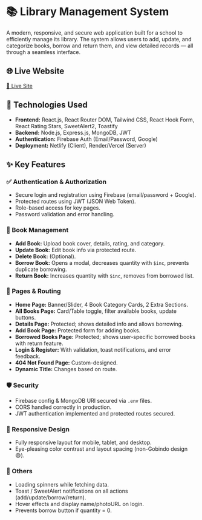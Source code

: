 # 📚 Library Management System

A modern, responsive, and secure web application built for a school to efficiently manage its library. The system allows users to add, update, and categorize books, borrow and return them, and view detailed records — all through a seamless interface.

## 🌐 Live Website
[🔗 Live Site](https://library-management-syste-55454.web.app/)

## 🚀 Technologies Used

- **Frontend:** React.js, React Router DOM, Tailwind CSS, React Hook Form, React Rating Stars, SweetAlert2, Toastify
- **Backend:** Node.js, Express.js, MongoDB, JWT
- **Authentication:** Firebase Auth (Email/Password, Google)
- **Deployment:** Netlify (Client), Render/Vercel (Server)

## ✨ Key Features

### ✅ Authentication & Authorization
- Secure login and registration using Firebase (email/password + Google).
- Protected routes using JWT (JSON Web Token).
- Role-based access for key pages.
- Password validation and error handling.

### 📖 Book Management
- **Add Book:** Upload book cover, details, rating, and category.
- **Update Book:** Edit book info via protected route.
- **Delete Book:** (Optional).
- **Borrow Book:** Opens a modal, decreases quantity with `$inc`, prevents duplicate borrowing.
- **Return Book:** Increases quantity with `$inc`, removes from borrowed list.

### 📄 Pages & Routing
- **Home Page:** Banner/Slider, 4 Book Category Cards, 2 Extra Sections.
- **All Books Page:** Card/Table toggle, filter available books, update buttons.
- **Details Page:** Protected; shows detailed info and allows borrowing.
- **Add Book Page:** Protected form for adding books.
- **Borrowed Books Page:** Protected; shows user-specific borrowed books with return feature.
- **Login & Register:** With validation, toast notifications, and error feedback.
- **404 Not Found Page:** Custom-designed.
- **Dynamic Title:** Changes based on route.

### 🛡️ Security
- Firebase config & MongoDB URI secured via `.env` files.
- CORS handled correctly in production.
- JWT authentication implemented and protected routes secured.

### 📱 Responsive Design
- Fully responsive layout for mobile, tablet, and desktop.
- Eye-pleasing color contrast and layout spacing (non-Gobindo design 😄).

### 🔄 Others
- Loading spinners while fetching data.
- Toast / SweetAlert notifications on all actions (add/update/borrow/return).
- Hover effects and display name/photoURL on login.
- Prevents borrow button if quantity = 0.
